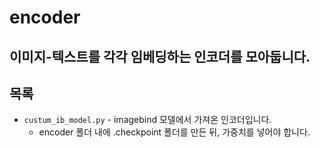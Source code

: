 # encoder
이미지-텍스트를 각각 임베딩하는 인코더를 모아둡니다. 
---
## 목록
+ `custum_ib_model.py` - imagebind 모델에서 가져온 인코더입니다.
  + encoder 폴더 내에 .checkpoint 폴더를 만든 뒤, 가중치를 넣어야 합니다. 
